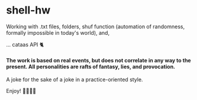 # shell-hw
Working with .txt files, folders, shuf function (automation of randomness, formally impossible in today's world), and, 

 ...
 cataas API 🐈


#### The work is based on real events, but does not correlate in any way to the present. All personalities are rafts of fantasy, lies, and provocation.

A joke for the sake of a joke in a practice-oriented style.

Enjoy! 🎪🤹🏼‍♀️
